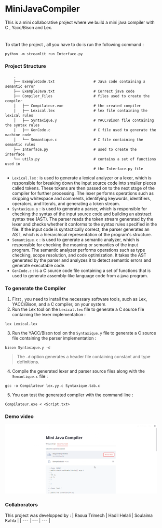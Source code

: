 # MiniJavaCompiler
This is a mini collaborative project where we build a mini java compiler with C , Yacc/Bison and Lex.

# 
To start the project , all you have to do is run the following command :
``` Shell
python -m streamlit run Interface.py 
```

### Project Structure
``` code
    .
    ├── ExempleCode.txt                  # Java code containing a semantic error
    ├── ExempleJava.txt                  # Correct java code
    ├── Compiler_Files                   # files used to create the compiler
    │   ├── Compilateur.exe              # the created compiler 
    │   ├── Lexical.lex                  # lex file containing the lexical rules  
    │   ├── Syntaxique.y                 # YACC/Bison file containing the syntax rules 
    |   ├── GenCode.c                    # C file used to generate the machine code
    │   └── Semantique.c                 # C file containing the semantic rules 
    ├── Interface.py                     # used to create the interface 
    └── utils.py                         # contains a set of functions used in 
                                         # the Interface.py file

```
* `Lexical.lex` :  is used to generate a lexical analyzer or a lexer, which is responsible for breaking down the input source code into smaller pieces called tokens. These tokens are then passed on to the next stage of the compiler for further processing. The lexer performs operations such as skipping whitespace and comments, identifying keywords, identifiers, operators, and literals, and generating a token stream.
* `Syntaxique.y` : is used to generate a parser, which is responsible for checking the syntax of the input source code and building an abstract syntax tree (AST). The parser reads the token stream generated by the lexer and checks whether it conforms to the syntax rules specified in the file. If the input code is syntactically correct, the parser generates an AST, which is a hierarchical representation of the program's structure.
* `Semantique.c` :  is used to generate a semantic analyzer, which is responsible for checking the meaning or semantics of the input program. The semantic analyzer performs operations such as type checking, scope resolution, and code optimization. It takes the AST generated by the parser and analyzes it to detect semantic errors and generate executable code.
* `GenCode.c` :  is a C source code file containing a set of functions that is used to generate assembly-like language code from a java program.

### To generate the Compiler 
1. First , you need to install the necessary software tools, such as Lex, YACC/Bison, and a C compiler, on your system.
2. Run the Lex tool on the `Lexical.lex` file to generate a C source file containing the lexer implementation :
``` Shell
lex Lexical.lex 
```
3. Run the YACC/Bison tool on the `Syntaxique.y` file to generate a C source file containing the parser implementation :
``` Shell
bison Syntaxique.y -d
```
> The `-d` option generates a header file containing constant and type definitions.
4. Compile the generated lexer and parser source files along with the `Semantique.c` file : 
``` Shell
gcc -o Compilateur lex.yy.c Syntaxique.tab.c
```
5. You can test the generated compiler with the command line :
``` Shell
Compilateur.exe < <Script.txt>
```
### Demo video 
[![Demo](./Demo/ScreenShot.png)](./Demo/Demo.mp4)

### Collaborators
This project was developped by :
| Raoua Trimech | Hadil Helali | Soulaima Kahla |
| --- | --- | --- |
